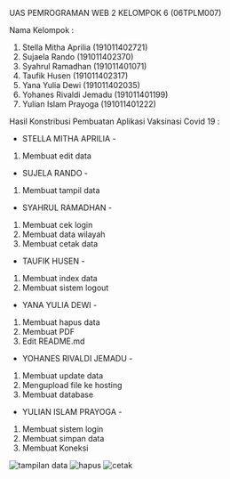 UAS PEMROGRAMAN WEB 2
KELOMPOK 6 (06TPLM007)

Nama Kelompok :
1. Stella Mitha Aprilia   (191011402721)
2. Sujaela Rando          (191011402370)
3. Syahrul Ramadhan       (191011401071)
4. Taufik Husen           (191011402317)
5. Yana Yulia Dewi        (191011402035)
6. Yohanes Rivaldi Jemadu (191011401199)
7. Yulian Islam Prayoga   (191011401222)

Hasil Konstribusi Pembuatan Aplikasi Vaksinasi Covid 19 :
- STELLA MITHA APRILIA -
1. Membuat edit data

- SUJELA RANDO -
1. Membuat tampil data

- SYAHRUL RAMADHAN -
1. Membuat cek login
2. Membuat data wilayah
3. Membuat cetak data

- TAUFIK HUSEN -
1. Membuat index data
2. Membuat sistem logout

- YANA YULIA DEWI -
1. Membuat hapus data
2. Membuat PDF
3. Edit README.md

- YOHANES RIVALDI JEMADU -
1. Membuat update data
2. Mengupload file ke hosting
3. Membuat database

- YULIAN ISLAM PRAYOGA -
1. Membuat sistem login
2. Membuat simpan data
3. Membuat Koneksi


![tampilan data](https://user-images.githubusercontent.com/102226851/178001828-cc2959d5-a72d-4f80-9f84-628289c0eadf.png)
![hapus](https://user-images.githubusercontent.com/102226851/178001844-b8fd289e-c0c9-466d-829f-b6c491f21421.png)
![cetak](https://user-images.githubusercontent.com/102226851/178001862-180bbf30-f27c-4cdd-89b3-d58e6ca906fe.png)


